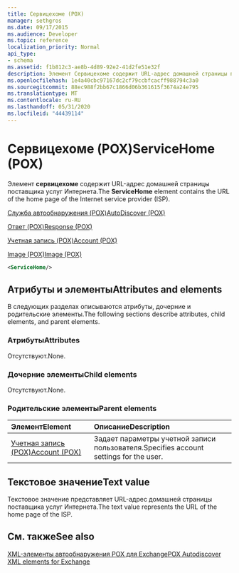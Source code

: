 ```yaml
---
title: Сервицехоме (POX)
manager: sethgros
ms.date: 09/17/2015
ms.audience: Developer
ms.topic: reference
localization_priority: Normal
api_type:
- schema
ms.assetid: f1b812c3-ae8b-4d89-92e2-41d2fe51e32f
description: Элемент Сервицехоме содержит URL-адрес домашней страницы поставщика услуг Интернета.
ms.openlocfilehash: 1e4a40cbc97167dc2cf79ccbfcacff988794c3a0
ms.sourcegitcommit: 88ec988f2bb67c1866d06b361615f3674a24e795
ms.translationtype: MT
ms.contentlocale: ru-RU
ms.lasthandoff: 05/31/2020
ms.locfileid: "44439114"
---
```

# <a name="servicehome-pox"></a><span data-ttu-id="21f68-103">Сервицехоме (POX)</span><span class="sxs-lookup"><span data-stu-id="21f68-103">ServiceHome (POX)</span></span>

<span data-ttu-id="21f68-104">Элемент **сервицехоме** содержит URL-адрес домашней страницы поставщика услуг Интернета.</span><span class="sxs-lookup"><span data-stu-id="21f68-104">The **ServiceHome** element contains the URL of the home page of the Internet service provider (ISP).</span></span> 
  
[<span data-ttu-id="21f68-105">Служба автообнаружения (POX)</span><span class="sxs-lookup"><span data-stu-id="21f68-105">AutoDiscover (POX)</span></span>](autodiscover-pox.md)
  
[<span data-ttu-id="21f68-106">Ответ (POX)</span><span class="sxs-lookup"><span data-stu-id="21f68-106">Response (POX)</span></span>](response-pox.md)
  
[<span data-ttu-id="21f68-107">Учетная запись (POX)</span><span class="sxs-lookup"><span data-stu-id="21f68-107">Account (POX)</span></span>](account-pox.md)
  
[<span data-ttu-id="21f68-108">Image (POX)</span><span class="sxs-lookup"><span data-stu-id="21f68-108">Image (POX)</span></span>](image-pox.md)
  
```xml
<ServiceHome/>
```

## <a name="attributes-and-elements"></a><span data-ttu-id="21f68-109">Атрибуты и элементы</span><span class="sxs-lookup"><span data-stu-id="21f68-109">Attributes and elements</span></span>

<span data-ttu-id="21f68-110">В следующих разделах описываются атрибуты, дочерние и родительские элементы.</span><span class="sxs-lookup"><span data-stu-id="21f68-110">The following sections describe attributes, child elements, and parent elements.</span></span>
  
### <a name="attributes"></a><span data-ttu-id="21f68-111">Атрибуты</span><span class="sxs-lookup"><span data-stu-id="21f68-111">Attributes</span></span>

<span data-ttu-id="21f68-112">Отсутствуют.</span><span class="sxs-lookup"><span data-stu-id="21f68-112">None.</span></span>
  
### <a name="child-elements"></a><span data-ttu-id="21f68-113">Дочерние элементы</span><span class="sxs-lookup"><span data-stu-id="21f68-113">Child elements</span></span>

<span data-ttu-id="21f68-114">Отсутствуют.</span><span class="sxs-lookup"><span data-stu-id="21f68-114">None.</span></span>
  
### <a name="parent-elements"></a><span data-ttu-id="21f68-115">Родительские элементы</span><span class="sxs-lookup"><span data-stu-id="21f68-115">Parent elements</span></span>

|<span data-ttu-id="21f68-116">**Элемент**</span><span class="sxs-lookup"><span data-stu-id="21f68-116">**Element**</span></span>|<span data-ttu-id="21f68-117">**Описание**</span><span class="sxs-lookup"><span data-stu-id="21f68-117">**Description**</span></span>|
|:-----|:-----|
|[<span data-ttu-id="21f68-118">Учетная запись (POX)</span><span class="sxs-lookup"><span data-stu-id="21f68-118">Account (POX)</span></span>](account-pox.md) <br/> |<span data-ttu-id="21f68-119">Задает параметры учетной записи пользователя.</span><span class="sxs-lookup"><span data-stu-id="21f68-119">Specifies account settings for the user.</span></span>  <br/> |
   
## <a name="text-value"></a><span data-ttu-id="21f68-120">Текстовое значение</span><span class="sxs-lookup"><span data-stu-id="21f68-120">Text value</span></span>

<span data-ttu-id="21f68-121">Текстовое значение представляет URL-адрес домашней страницы поставщика услуг Интернета.</span><span class="sxs-lookup"><span data-stu-id="21f68-121">The text value represents the URL of the home page of the ISP.</span></span>
  
## <a name="see-also"></a><span data-ttu-id="21f68-122">См. также</span><span class="sxs-lookup"><span data-stu-id="21f68-122">See also</span></span>



[<span data-ttu-id="21f68-123">XML-элементы автообнаружения POX для Exchange</span><span class="sxs-lookup"><span data-stu-id="21f68-123">POX Autodiscover XML elements for Exchange</span></span>](pox-autodiscover-xml-elements-for-exchange.md)

